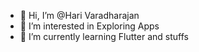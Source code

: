 - 👋 Hi, I’m @Hari Varadharajan
- 👀 I’m interested in Exploring Apps
- 🌱 I’m currently learning Flutter and stuffs

<!---
Hari-Varadharajan/Hari-Varadharajan is a ✨ special ✨ repository because its `README.md` (this file) appears on your GitHub profile.
You can click the Preview link to take a look at your changes.
--->
